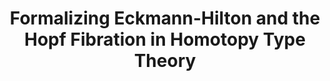 ---
title: "Formalizing Eckmann-Hilton and the Hopf Fibration in Homotopy Type Theory"
collection: projects
type: "Talk"
permalink: /projects/2023-eh-hopf
---